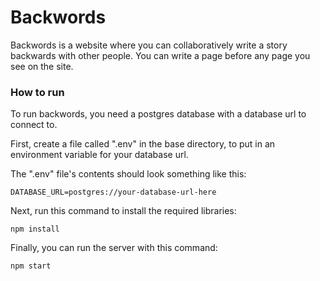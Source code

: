 
# Backwords

Backwords is a website where you can collaboratively write a story backwards with other people. You can write a page before any page you see on the site.

### How to run

To run backwords, you need a postgres database with a database url to connect to.

First, create a file called ".env" in the base directory, to put in an environment variable for your database url.

The ".env" file's contents should look something like this:

`DATABASE_URL=postgres://your-database-url-here`

Next, run this command to install the required libraries:

`npm install`

Finally, you can run the server with this command:

`npm start`
